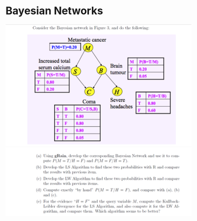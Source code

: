 # Bayesian Networks
![First](https://github.com/JamiaEMJMD/Bayesian-Networks/blob/main/Bayesian%20Networks-1/images/im1.png)
![Second](https://github.com/JamiaEMJMD/Bayesian-Networks/blob/main/Bayesian%20Networks-1/images/im2.png)
